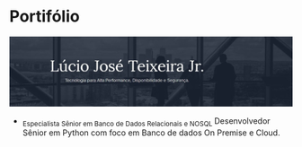# Portifólio
<p align="Left">
<img src='https://github.com/luciotravassos/Portifolio/blob/main/ti.jpg'>
 </p>

* <sub> Especialista Sênior em Banco de Dados Relacionais e NOSQL </sub>
Desenvolvedor Sênior em Python com foco em Banco de dados On Premise e Cloud.
